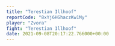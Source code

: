 ```yaml
---
title: "Terestian Illhoof"
reportCode: "8xYj6HGhaczKw1My"
player: "Zvora"
fight: "Terestian Illhoof"
date: 2021-09-08T20:17:22.766000+00:00
---
```

